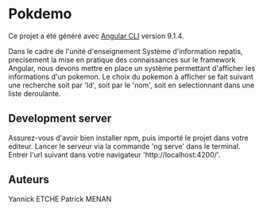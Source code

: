 # Pokdemo

Ce projet a été généré avec [Angular CLI](https://github.com/angular/angular-cli) version 9.1.4.

Dans le cadre de l'unité d'enseignement Système d'information repatis, precisement la mise en pratique des connaissances sur le framework Angular, nous devons mettre en place un système permettant d'afficher les informations d'un pokemon. Le choix du pokemon à afficher se fait suivant une recherche soit par 'Id', soit par le 'nom', soit en selectionnant dans une liste deroulante.  

## Development server
Assurez-vous d'avoir bien installer npm, puis importé le projet dans votre editeur.
Lancer le serveur via la commande 'ng serve' dans le terminal. Entrer l'url suivant dans votre navigateur 'http://localhost:4200/'.

## Auteurs
Yannick ETCHE
Patrick MENAN